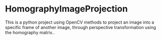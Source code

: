 # HomographyImageProjection
This is a python project using OpenCV methods to project an image into a specific frame of another image, through perspective transformation using the homography matrix..
